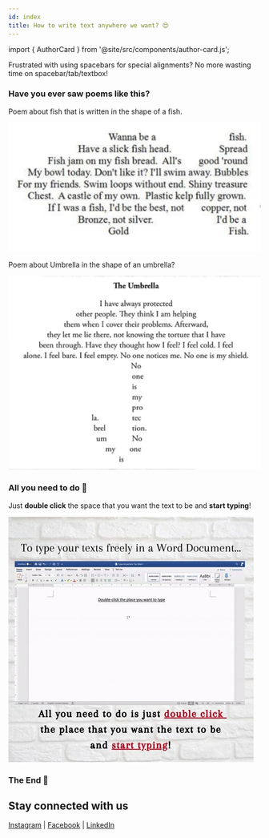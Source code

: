 ```yaml
---
id: index
title: How to write text anywhere we want? 😍
---
```


import { AuthorCard } from '@site/src/components/author-card.js';

<AuthorCard name="Ain Batrisyia" image="/img/squad-profile-images/ain-batrisyia.jpeg" role="Microsoft MWS Ambassador" linkedinUrl="https://www.linkedin.com/in/ainbatrisyiashaharuddin/" />

Frustrated with using spacebars for special alignments? No more wasting time on spacebar/tab/textbox!

### Have you ever saw poems like this?

Poem about fish that is written in the shape of a fish.

![output-1.png](../2021-03-31-write-text-anywhere-easily/output-1.png)

Poem about Umbrella in the shape of an umbrella?

![output-2.png](../2021-03-31-write-text-anywhere-easily/output-2.png)

### All you need to do 🥳

Just **double click** the space that you want the text to be and **start typing**!

![Write text anywhere](./write-text-anywhere.gif)

### The End 🎊

## Stay connected with us

[Instagram](https://www.instagram.com/microsoft_mws/) | 
[Facebook](https://www.facebook.com/microsoft.mws) | 
[LinkedIn](https://www.linkedin.com/company/mwsquad/)
